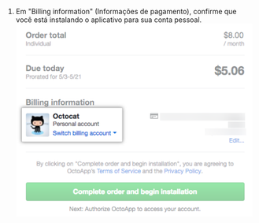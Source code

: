 1. Em "Billing information" (Informações de pagamento), confirme que você está instalando o aplicativo para sua conta pessoal. ![Seu nome, seu avatar, o texto "Conta pessoal," e um menu suspenso para alterar a conta de faturamento](/assets/images/help/marketplace/marketplace-confirm-personal-account.png)

